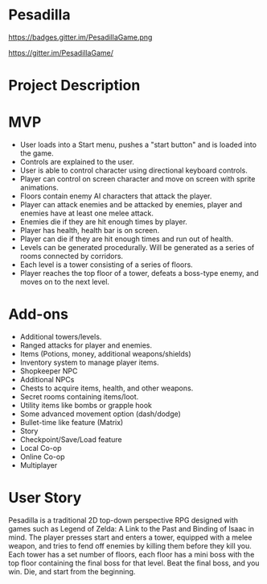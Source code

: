 # Pesadilla
https://badges.gitter.im/PesadillaGame.png

https://gitter.im/PesadillaGame/


# Project Description

# MVP
* User loads into a Start menu, pushes a "start button" and is loaded into the game.
* Controls are explained to the user.
* User is able to control character using directional keyboard controls.
* Player can control on screen character and move on screen with sprite animations.
* Floors contain enemy AI characters that attack the player.
* Player can attack enemies and be attacked by enemies, player and enemies have at least one melee attack.
* Enemies die if they are hit enough times by player.
* Player has health, health bar is on screen.
* Player can die if they are hit enough times and run out of health.
* Levels can be generated procedurally.  Will be generated as a series of rooms connected by corridors.
* Each level is a tower consisting of a series of floors.
* Player reaches the top floor of a tower, defeats a boss-type enemy, and moves on to the next level.

# Add-ons
* Additional towers/levels.
* Ranged attacks for player and enemies.
* Items (Potions, money, additional weapons/shields)
* Inventory system to manage player items.
* Shopkeeper NPC
* Additional NPCs
* Chests to acquire items, health, and other weapons.
* Secret rooms containing items/loot.
* Utility items like bombs or grapple hook
* Some advanced movement option (dash/dodge)
* Bullet-time like feature (Matrix)
* Story
* Checkpoint/Save/Load feature
* Local Co-op
* Online Co-op
* Multiplayer

# User Story
Pesadilla is a traditional 2D top-down perspective RPG designed with games such as Legend of Zelda: A Link to the Past and Binding of Isaac in mind.  The player presses start and enters a tower, equipped with a melee weapon, and tries to fend off enemies by killing them before they kill you.  Each tower has a set number of floors, each floor has a mini boss with the top floor containing the final boss for that level.  Beat the final boss, and you win.  Die, and start from the beginning.
